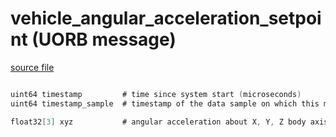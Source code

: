 # vehicle_angular_acceleration_setpoint (UORB message)
        


[source file](https://github.com/PX4/PX4-Autopilot/blob/master/msg/vehicle_angular_acceleration_setpoint.msg)

```c

uint64 timestamp         # time since system start (microseconds)
uint64 timestamp_sample  # timestamp of the data sample on which this message is based (microseconds)

float32[3] xyz           # angular acceleration about X, Y, Z body axis in rad/s^2

```
